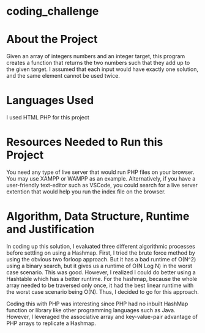 # coding_challenge

# About the Project
Given an array of integers numbers and an integer target, this program creates a function that returns the two numbers such that they add up to the given target. I assumed that each input would have exactly one solution, and the same element cannot be used twice.

# Languages Used
I used HTML PHP for this project

# Resources Needed to Run this Project
You need any type of live server that would run PHP files on your browser. You may use XAMPP or WAMPP as an example. Alternatively, if you have
a user-friendly text-editor such as VSCode, you could search for a live server extention that would help you run the index file on the browser.

# Algorithm, Data Structure, Runtime and Justification
In coding up this solution, I evaluated three different algorithmic processes before settling on using a Hashmap. First, I tried the brute force method by using the obvious two forloop approach. But it has a bad runtime of O(N^2) using a binary search, but it gives us a runtime of O(N Log N) in the worst case scenario. This was good. However, I realized I could do better using a Hashtable which has a better runtime. For the hashmap, because the whole array needed to be traversed only once, it had the best linear runtime with the worst case scenario being O(N). Thus, I decided to go for this approach.

Coding this with PHP was interesting since PHP had no inbuilt HashMap function or library like other programming languages such as Java. However, I leveraged the associative array and key-value-pair advantage of PHP arrays to replicate a Hashmap.
